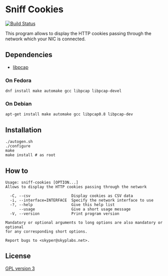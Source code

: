 # Sniff Cookies

[![Build Status](https://travis-ci.org/SkypLabs/sniff-cookies.svg)](https://travis-ci.org/SkypLabs/sniff-cookies)

This program allows to display the HTTP cookies passing through the network which your NIC is connected.

## Dependencies

 * [libpcap][1]

### On Fedora

    dnf install make automake gcc libpcap libpcap-devel

### On Debian

    apt-get install make automake gcc libpcap0.8 libpcap-dev

## Installation

    ./autogen.sh
    ./configure
    make
    make install # as root

## How to

    Usage: sniff-cookies [OPTION...]
    Allows to display the HTTP cookies passing through the network

      -C, --csv                  Display cookies as CSV data
      -i, --interface=INTERFACE  Specify the network interface to use
      -?, --help                 Give this help list
          --usage                Give a short usage message
      -V, --version              Print program version

    Mandatory or optional arguments to long options are also mandatory or optional
    for any corresponding short options.

    Report bugs to <skyper@skyplabs.net>.

## License

[GPL version 3][2]

  [1]: http://www.tcpdump.org "Official web site of tcpdump and libpcap"
  [2]: https://www.gnu.org/licenses/gpl.txt "GPL version 3"
